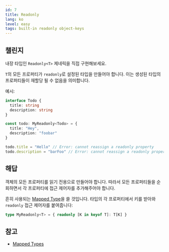 ```yaml
---
id: 7
title: Readonly
lang: ko
level: easy
tags: built-in readonly object-keys
---
```


## 챌린지

내장 타입인 `Readonly<T>` 제네릭을 직접 구현해보세요.

`T`의 모든 프로퍼티가 `readonly`로 설정된 타입을 만들어야 합니다.
이는 생성된 타입의 프로퍼티들이 재할당 될 수 없음을 의미합니다.

예시:

```ts
interface Todo {
  title: string
  description: string
}

const todo: MyReadonly<Todo> = {
  title: "Hey",
  description: "foobar"
}

todo.title = "Hello" // Error: cannot reassign a readonly property
todo.description = "barFoo" // Error: cannot reassign a readonly property
```

## 해답

객체의 모든 프로퍼티를 읽기 전용으로 만들어야 합니다.
따라서 모든 프로퍼티들을 순회하면서 각 프로퍼티에 접근 제어자를 추가해주어야 합니다.

흔히 사용되는 [Mapped Type](https://www.typescriptlang.org/docs/handbook/2/mapped-types.html)을 쓸 것입니다.
타입의 각 프로퍼티에서 키를 받아와 `readonly` 접근 제어자를 붙여줍니다:

```ts
type MyReadonly<T> = { readonly [K in keyof T]: T[K] }
```

## 참고

- [Mapped Types](https://www.typescriptlang.org/docs/handbook/2/mapped-types.html)
